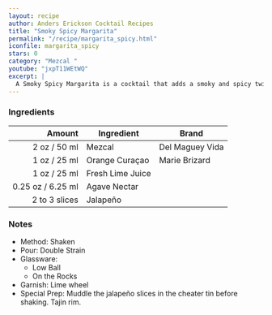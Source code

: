 ```yaml
---
layout: recipe
author: Anders Erickson Cocktail Recipes
title: "Smoky Spicy Margarita"
permalink: "/recipe/margarita_spicy.html"
iconfile: margarita_spicy
stars: 0
category: "Mezcal "
youtube: "jxpT11WEtWQ"
excerpt: |
  A Smoky Spicy Margarita is a cocktail that adds a smoky and spicy twist to the classic margarita. It typically involves using mezcal instead of tequila, muddling in jalapeños for heat, and rimming the glass with a spicy salt mixture like chili powder and cayenne pepper.
---
```


### Ingredients

|        Amount | Ingredient       | Brand           |
| ------------: | ---------------- | --------------- |
|          2 oz / 50 ml | Mezcal           | Del Maguey Vida |
|          1 oz / 25 ml | Orange Curaçao   | Marie Brizard   |
|          1 oz / 25 ml | Fresh Lime Juice |
|       0.25 oz / 6.25 ml | Agave Nectar     |
| 2 to 3 slices | Jalapeño         |

### Notes

- Method: Shaken
- Pour: Double Strain
- Glassware:
  - Low Ball
  - On the Rocks
- Garnish: Lime wheel
- Special Prep: Muddle the jalapeño slices in the cheater tin before shaking. Tajin rim.
